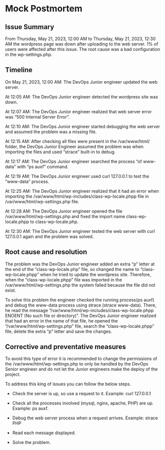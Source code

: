 # Mock Postmortem

## Issue Summary

From Thursday, May 21, 2023, 12:00 AM to Thursday, May 21, 2023, 12:30 AM the wordpress page was down after uploading to the web server. 1% of users were affected after this issue. The root cause was a bad configuration in the wp-settings.php.

## Timeline

On May 21, 2023, 12:00 AM: The DevOps Junior engineer updated the web server.

At 12:05 AM: The DevOps Junior engineer detected the wordpress site was down.

At 12:07 AM: The DevOps Junior engineer realized  that web server error was “500 Internal Server Error”.

At 12:10 AM: The DevOps Junior engineer started debugging the web server and assumed the problem was a missing file.

At 12:15 AM: After checking all files were present in the /var/www/html/ folder, the DevOps Junior Engineer assumed the problem was when importing the files and used “strace” built-in to debug.

At 12:17 AM: The DevOps Junior engineer searched the process “of www-data” with “ps auxf” command.

At 12:19 AM: The DevOps Junior engineer used curl 127.0.0.1 to test the “www-data” process.

At 12:25 AM: The DevOps Junior engineer realized that it had an error when importing the /var/www/html/wp-includes/class-wp-locale.phpp file in /var/www/html/wp-settings.php file.

At 12:28 AM: The DevOps Junior engineer opened the file /var/www/html/wp-settings.php and fixed the import name class-wp-locale.phpp to class-wp-locale.php.

At 12:30 AM: The DevOps Junior engineer tested the web server with curl 127.0.0.1 again and the problem was solved.

## Root cause and resolution

The problem was the DevOps Junior engineer added an extra “p” letter at the end of the “class-wp-locale.php” file, so changed the name to “class-wp-locale.phpp” when he tried to update the wordpress site. Therefore, when the “class-wp-locale.phpp” file was imported in the /var/www/html/wp-settings.php the system failed because the file did not exist.

To solve this problem the engineer checked the running process(ps auxf) and debug the www-data process using strace (strace www-data). There, he read the message “/var/www/html/wp-includes/class-wp-locale.phpp ENOENT (No such file or directory)”. The DevOps Junior engineer realized that had an error in the name of that file, he opened the “/var/www/html/wp-settings.php” file, search the “class-wp-locale.phpp” file, delete the extra “p” letter and save the changes.

## Corrective and preventative measures  

To avoid this type of error it is recommended to change the permissions of the /var/www/html/wp-settings.php to only be handled by the DevOps Senior engineer and do not let the Junior engineers make the deploy of the project.

To address this king of issues you can follow the below steps.

-   Check the server is up, so use a request to it. Example: curl 127.0.0.1
    
-   Check all the processes involved (mysql, nginx, apache, PHP) are up. Example: ps auxf.
    
-   Debug the web server process when a request arrives. Example: strace PHP
    
-   Read each message displayed.
    
-   Solve the problem.